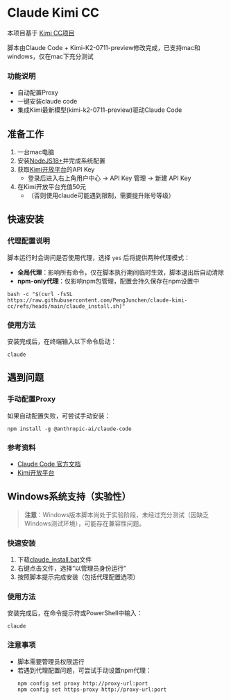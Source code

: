 # Claude Kimi CC

本项目基于 [Kimi CC项目](https://github.com/LLM-Red-Team/kimi-cc) 

脚本由Claude Code + Kimi-K2-0711-preview修改完成，已支持mac和windows，仅在mac下充分测试

### 功能说明
- 自动配置Proxy
- 一键安装claude code
- 集成Kimi最新模型(kimi-k2-0711-preview)驱动Claude Code

## 准备工作
1. 一台mac电脑
2. 安装[NodeJS18+](https://nodejs.org/en/download)并完成系统配置
3. 获取[Kimi开放平台](https://platform.moonshot.cn/)的API Key
   - 登录后进入右上角用户中心 -> API Key 管理 -> 新建 API Key
4. 在Kimi开放平台充值50元
   - （否则使用claude可能遇到限制，需要提升账号等级）

## 快速安装

### 代理配置说明
脚本运行时会询问是否使用代理，选择 `yes` 后将提供两种代理模式：
- **全局代理**：影响所有命令，仅在脚本执行期间临时生效，脚本退出后自动清除
- **npm-only代理**：仅影响npm包管理，配置会持久保存在npm设置中

```shell
bash -c "$(curl -fsSL https://raw.githubusercontent.com/PengJunchen/claude-kimi-cc/refs/heads/main/claude_install.sh)"
```

### 使用方法
安装完成后，在终端输入以下命令启动：
```shell
claude
```

## 遇到问题
### 手动配置Proxy
如果自动配置失败，可尝试手动安装：
```shell
npm install -g @anthropic-ai/claude-code
```

### 参考资料
- [Claude Code 官方文档](https://www.anthropic.com/claude-code)
- [Kimi开放平台](https://platform.moonshot.cn/)

## Windows系统支持（实验性）

> **注意**：Windows版本脚本尚处于实验阶段，未经过充分测试（因缺乏Windows测试环境），可能存在兼容性问题。

### 快速安装
1. 下载[claude_install.bat](https://raw.githubusercontent.com/PengJunchen/claude-kimi-cc/refs/heads/main/claude_install.bat)文件
2. 右键点击文件，选择“以管理员身份运行”
3. 按照脚本提示完成安装（包括代理配置选项）

### 使用方法
安装完成后，在命令提示符或PowerShell中输入：
```shell
claude
```

### 注意事项
- 脚本需要管理员权限运行
- 若遇到代理配置问题，可尝试手动设置npm代理：
  ```shell
  npm config set proxy http://proxy-url:port
  npm config set https-proxy http://proxy-url:port
  ```

